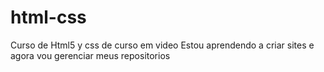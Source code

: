 # html-css

Curso de Html5 y css de curso em video
Estou aprendendo a criar sites e agora vou gerenciar meus repositorios
